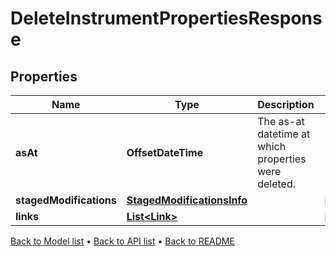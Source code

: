 

# DeleteInstrumentPropertiesResponse


## Properties

| Name | Type | Description | Notes |
|------------ | ------------- | ------------- | -------------|
|**asAt** | **OffsetDateTime** | The as-at datetime at which properties were deleted. |  |
|**stagedModifications** | [**StagedModificationsInfo**](StagedModificationsInfo.md) |  |  [optional] |
|**links** | [**List&lt;Link&gt;**](Link.md) |  |  [optional] |



[Back to Model list](../README.md#documentation-for-models) &#8226; [Back to API list](../README.md#documentation-for-api-endpoints) &#8226; [Back to README](../README.md)



